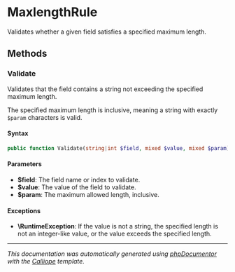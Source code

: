 # MaxlengthRule

Validates whether a given field satisfies a specified maximum length.

## Methods

### Validate

Validates that the field contains a string not exceeding the specified
maximum length.

The specified maximum length is inclusive, meaning a string with exactly
`$param` characters is valid.

#### Syntax

```php
public function Validate(string|int $field, mixed $value, mixed $param): void
```

#### Parameters

- **$field**: The field name or index to validate.
- **$value**: The value of the field to validate.
- **$param**: The maximum allowed length, inclusive.

#### Exceptions

- **\RuntimeException**: If the value is not a string, the specified length is not an integer-like value, or the value exceeds the specified length.

---

*This documentation was automatically generated using [phpDocumentor](http://www.phpdoc.org/) with the [Calliope](https://github.com/DaphneWebFramework/Calliope) template.*
